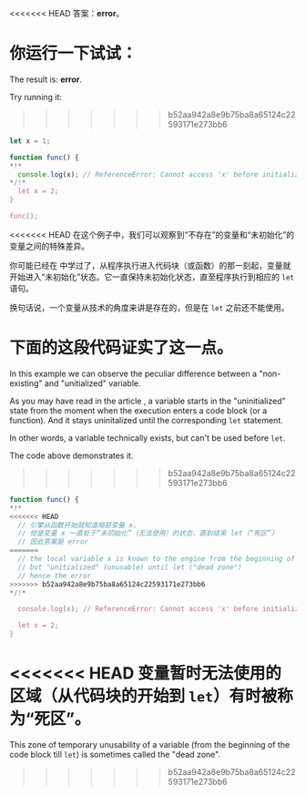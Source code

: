 <<<<<<< HEAD
答案：**error**。

你运行一下试试：
=======
The result is: **error**.

Try running it:
>>>>>>> b52aa942a8e9b75ba8a65124c22593171e273bb6

```js run
let x = 1;

function func() {
*!*
  console.log(x); // ReferenceError: Cannot access 'x' before initialization
*/!*
  let x = 2;
}

func();
```

<<<<<<< HEAD
在这个例子中，我们可以观察到“不存在”的变量和“未初始化”的变量之间的特殊差异。

你可能已经在 [](info:closure) 中学过了，从程序执行进入代码块（或函数）的那一刻起，变量就开始进入“未初始化”状态。它一直保持未初始化状态，直至程序执行到相应的 `let` 语句。

换句话说，一个变量从技术的角度来讲是存在的，但是在 `let` 之前还不能使用。

下面的这段代码证实了这一点。
=======
In this example we can observe the peculiar difference between a "non-existing" and "unitialized" variable.

As you may have read in the article [](info:closure), a variable starts in the "uninitialized" state from the moment when the execution enters a code block (or a function). And it stays uninitalized until the corresponding `let` statement.

In other words, a variable technically exists, but can't be used before `let`.

The code above demonstrates it.
>>>>>>> b52aa942a8e9b75ba8a65124c22593171e273bb6

```js
function func() {
*!*
<<<<<<< HEAD
  // 引擎从函数开始就知道局部变量 x，
  // 但是变量 x 一直处于“未初始化”（无法使用）的状态，直到结束 let（“死区”）
  // 因此答案是 error
=======
  // the local variable x is known to the engine from the beginning of the function,
  // but "unitialized" (unusable) until let ("dead zone")
  // hence the error
>>>>>>> b52aa942a8e9b75ba8a65124c22593171e273bb6
*/!*

  console.log(x); // ReferenceError: Cannot access 'x' before initialization

  let x = 2;
}
```

<<<<<<< HEAD
变量暂时无法使用的区域（从代码块的开始到 `let`）有时被称为“死区”。
=======
This zone of temporary unusability of a variable (from the beginning of the code block till `let`) is sometimes called the "dead zone".
>>>>>>> b52aa942a8e9b75ba8a65124c22593171e273bb6
